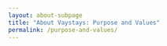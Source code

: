 ```yaml
---
layout: about-subpage
title: "About Vaystays: Purpose and Values"
permalink: /purpose-and-values/
---
```

